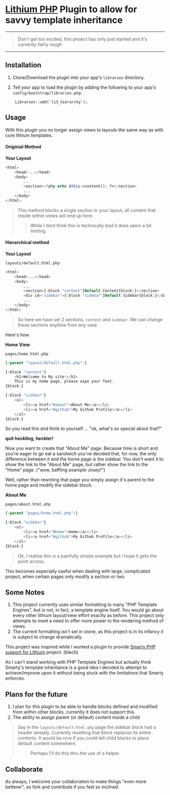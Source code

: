 # [Lithium PHP](http://lithify.me) Plugin to allow for savvy template inheritance
***
> Don't get too excited, this project has only just started and it's currently fairly rough
***

## Installation
1. Clone/Download the plugin into your app's ``libraries`` directory.
2. Tell your app to load the plugin by adding the following to your app's ``config/bootstrap/libraries.php``:

        Libraries::add('li3_hierarchy');

## Usage
With this plugin you no longer assign views to layouts the same way as with core lithium templates.

#### Originial Method

__Your Layout__

~~~ php
<html>
	<head>...</head>
	<body>
		...
		<section><?php echo $this->content(); ?></section>
		...
	</body>
</html>
~~~

> This method blocks a single section in your layout, all content that reside within views will end up here.
>> While I dont think this is technically _bad_ it does seem a bit limiting

#### Hierarchical method

__Your Layout__

`layouts/default.html.php`

~~~ php
<html>
	<head>...</head>
	<body>
		...
		<section>{:block "content"}Default Content{block:}</section>
		<div id="sidebar">{:block "sidebar"}Default Sidebar{block:}</div>
		...
	</body>
</html>
~~~

> So here we have set 2 sections, `content` and `sidebar`. We can change these sections anytime from any view.

Here's how

__Home View__

`pages/home.html.php`

~~~ php
{:parent "layout/default.html.php":}

{:block "content"}
	<h2>Welcome to My site!</h2>
	This is my home page, please wipe your feet.
{block:}

{:block "sidebar"}
	<ul>
		<li><a href="#about">About Me</a></li>
		<li><a href="#github">My Github Profile</a></li>
	</ul>
{block:}
~~~

So you read this and think to yourself ... "ok, what's so special about that?"

__quit heckling, heckler!__

Now you want to create that "About Me" page. Because time is short and you're eager to go eat a sandwich you've decided that, for now, the only difference between it and the home page is the sidebar. You don't want it to show the link to the "About Me" page, but rather show the link to the "Home" page. ("wow, baffling example Josey!")

Well, rather than rewriting that page you simply assign it's parent to the home page and modify the sidebar block:

__About Me__

`pages/about.html.php`

~~~ php
{:parent "pages/home.html.php":}

{:block "sidebar"}
	<ul>
		<li><a href="#home">Home</a></li>
		<li><a href="#github">My Github Profile</a></li>
	</ul>
{block:}
~~~

> Ok, I realize this is a painfully simple example but I hope it gets the point across.

This becomes especially useful when dealing with large, complicated project, when certain pages only modify a section or two.

## Some Notes
1. This project currently uses similar formatting to many "PHP Template Engines", but is not, in fact, a template engine itself. You would go about every other lithium layout/view effort exactly as before. This project only attempts to meet a need to offer more power to the rendering method of views.
2. The current formatting isn't set in stone, as this project is in its infancy it is subject to change dramatically.

This project was inspired while I worked a plugin to provide [Smarty PHP support for Lithium](https://github.com/joseym/li3_smarty) project. (blech)

As I can't stand working with PHP Template Engines but actually think Smarty's template inheritance is a good idea I decided to attempt to achieve/improve upon it without being stuck with the limitations that Smarty enforces.

## Plans for the future
1. I plan for this plugin to be able to handle blocks defined and modified from within other blocks, currently it does not support this.
2. The ability to assign parent (or default) content inside a child

> Say in the `layouts/default.html.php` page the sidebar block had a header already. Currently resetting that block replaces its entire contents. It would be nice if you could tell child blocks to place default content somewhere.
>> Perhaps I'll do this thru the use of a helper.

## Collaborate
As always, I welcome your collaboration to make things "even more betterer", so fork and contribute if you feel so inclined.
